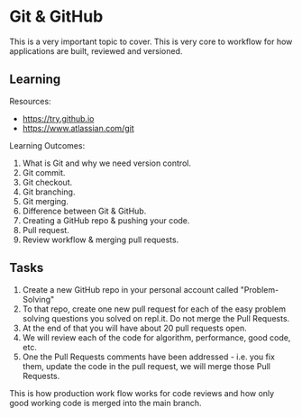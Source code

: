 # Git & GitHub

This is a very important topic to cover. This is very core to workflow for how applications are built, reviewed and versioned. 

## Learning

Resources:
* https://try.github.io
* https://www.atlassian.com/git

Learning Outcomes:
1. What is Git and why we need version control. 
2. Git commit.
3. Git checkout.
4. Git branching.
5. Git merging.
6. Difference between Git & GitHub.
7. Creating a GitHub repo & pushing your code.
8. Pull request.
9. Review workflow & merging pull requests.


## Tasks
1. Create a new GitHub repo in your personal account called "Problem-Solving"
2. To that repo, create one new pull request for each of the easy problem solving questions you solved on repl.it. Do not merge the Pull Requests. 
3. At the end of that you will have about 20 pull requests open. 
4. We will review each of the code for algorithm, performance, good code, etc. 
5. One the Pull Requests comments have been addressed - i.e. you fix them, update the code in the pull request, we will merge those Pull Requests.

This is how production work flow works for code reviews and how only good working code is merged into the main branch. 
